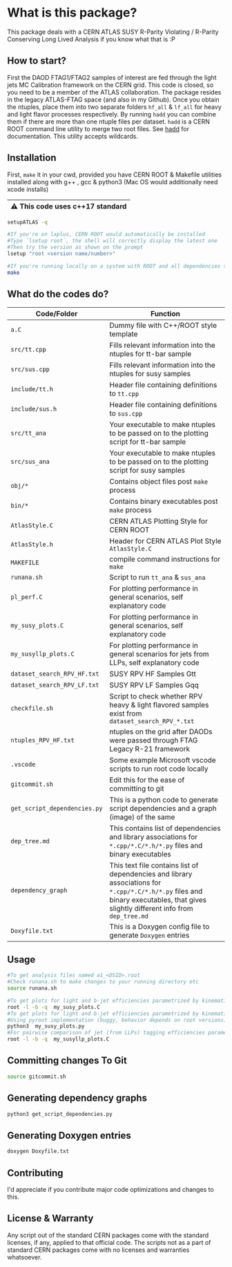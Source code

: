 # What is this package?

This package deals with a CERN ATLAS SUSY R-Parity Violating / R-Parity Conserving Long Lived Analysis if you know what that is :P


## How to start?
First the DAOD FTAG1/FTAG2 samples of interest are fed through the light jets MC Calibration framework on the CERN grid. This code is closed, so you need to be a member of the ATLAS collaboration. The package resides in the legacy ATLAS-FTAG space (and also in my Github).
Once you obtain the ntuples, place them into two separate folders `hf_all` & `lf_all` for heavy and light flavor processes respectively. 
By running `hadd` you can combine them if there are more than one ntuple files per dataset.
`hadd` is a CERN ROOT command line utility to merge two root files.
See [hadd](https://manpages.ubuntu.com/manpages/xenial/man1/hadd.1.html) for documentation.
This utility accepts wildcards.


## Installation
First, `make` it in your cwd, provided you have CERN ROOT & Makefile utilities installed along with g++ , gcc & python3 (Mac OS would additionally need xcode installs)

| :warning:  This code uses c++17 standard|
|-----------------------------------------|

```bash
setupATLAS -q

#If you're on lxplus, CERN ROOT would automatically be installed
#Type `lsetup root`, the shell will correctly display the latest one
#Then try the version as shown on the prompt
lsetup "root <version name/number>"

#If you're running locally on a system with ROOT and all dependencies satisfied
make
```

## What do the codes do?

| Code/Folder  | Function |
| ------------- | ------------- |
| `a.C`  | Dummy file with C++/ROOT style template|
| `src/tt.cpp`  | Fills relevant information into the ntuples for tt-bar sample|
| `src/sus.cpp` | Fills relevant information into the ntuples for susy samples |
| `include/tt.h`| Header file containing definitions to `tt.cpp` |
| `include/sus.h`| Header file containing definitions to `sus.cpp` |
| `src/tt_ana` | Your executable to make ntuples to be passed on to the plotting script for tt-bar sample  |
| `src/sus_ana`| Your executable to make ntuples to be passed on to the plotting script for susy samples  |
| `obj/*`| Contains object files post `make` process  |
| `bin/*`| Contains binary executables post `make` process  |
| `AtlasStyle.C` | CERN ATLAS Plotting Style for CERN ROOT |
| `AtlasStyle.h` | Header for CERN ATLAS Plot Style `AtlasStyle.C`  |
| `MAKEFILE`   | compile command instructions for `make`  |
| `runana.sh` | Script to run `tt_ana` & `sus_ana` |
| `pl_perf.C`  | For plotting performance in general scenarios, self explanatory code  |
| `my_susy_plots.C`  | For plotting performance in general scenarios, self explanatory code  |
| `my_susyllp_plots.C`  | For plotting performance in general scenarios for jets from LLPs, self explanatory code  |
| `dataset_search_RPV_HF.txt`  | SUSY RPV HF Samples Gtt |
| `dataset_search_RPV_LF.txt`  | SUSY RPV LF Samples Gqq |
| `checkfile.sh`  | Script to check whether RPV heavy & light flavored samples exist from `dataset_search_RPV_*.txt` |
| `ntuples_RPV_HF.txt`  | ntuples on the grid after DAODs were passed through FTAG Legacy R-21 framework |
| `.vscode`  | Some example Microsoft vscode scripts to run root code locally|
| `gitcommit.sh`  | Edit this for the ease of committing to git|
| `get_script_dependencies.py`  | This is a python code to generate script dependencies and a graph (image) of the same|
| `dep_tree.md`  | This contains list of dependencies and library associations for `*.cpp/*.C/*.h/*.py` files and binary executables|
| `dependency_graph`  | This text file contains list of dependencies and library associations for `*.cpp/*.C/*.h/*.py` files and binary executables, that gives slightly different info from `dep_tree.md` |
| `Doxyfile.txt`  | This is a Doxygen config file to generate `Doxygen` entries|

## Usage

```bash
#To get analysis files named a1_<DSID>.root
#Check runana.sh to make changes to your running directory etc
source runana.sh

#To get plots for light and b-jet efficiencies parametrized by kinematics or decay lengths (dv_R, r2v, lxy) etc
root -l -b -q  my_susy_plots.C
#To get plots for light and b-jet efficiencies parametrized by kinematics or decay lengths (dv_R, r2v, lxy) etc
#Using pyroot implementation (buggy, behavior depends on root versions)
python3  my_susy_plots.py
#For pairwise comparison of jet (from LLPs) tagging efficiencies parametrized by kinetmatics or decay lengths (dv_R, r2v, lxy) etc
root -l -b -q  my_susyllp_plots.C
```
## Committing changes To Git
```bash
source gitcommit.sh
```

## Generating dependency graphs
```bash
python3 get_script_dependencies.py
```

## Generating Doxygen entries
```bash
doxygen Doxyfile.txt
```

## Contributing

I'd appreciate if you contribute major code optimizations and changes to this.

## License & Warranty
Any script out of the standard CERN packages come with the standard licenses, if any, applied to that official code.
The scripts not as a part of standard CERN packages come with no licenses and warranties whatsoever.